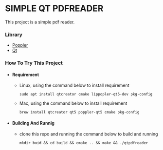 # SIMPLE QT PDFREADER

This project is a simple pdf reader.
### Library
- [Poppler](https://poppler.freedesktop.org/)
- [Qt](https://www.qt.io/)


### How To Try This Project
- #### Requirement
  - Linux, using the command below to install requirement
    ```shell
    sudo apt install qtcreator cmake lippopler-qt5-dev pkg-config 
    ```
  - Mac, using the command below to install requirement
    ```shell
    brew install qtcreator qt5 poppler-qt5 cmake pkg-config 
    ```
- #### Building And Runnig
  - clone this repo and running the command below to build and running
    ```shell
    mkdir buid && cd build && cmake .. && make && ./qtpdfreader
    ```